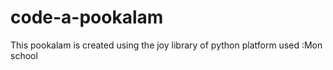 # code-a-pookalam
This pookalam is created using the joy library of python
platform used :Mon school
